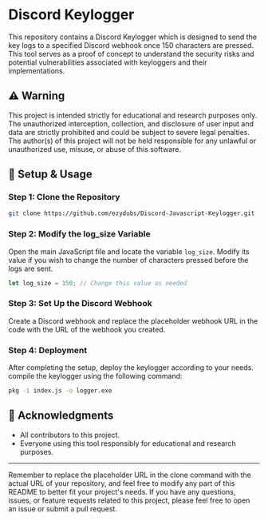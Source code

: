 # Discord Keylogger

This repository contains a Discord Keylogger which is designed to send the key logs to a specified Discord webhook once 150 characters are pressed. This tool serves as a proof of concept to understand the security risks and potential vulnerabilities associated with keyloggers and their implementations.

## ⚠️ Warning

This project is intended strictly for educational and research purposes only. The unauthorized interception, collection, and disclosure of user input and data are strictly prohibited and could be subject to severe legal penalties. The author(s) of this project will not be held responsible for any unlawful or unauthorized use, misuse, or abuse of this software.

## 🚀 Setup & Usage

### Step 1: Clone the Repository
```sh
git clone https://github.com/ezydubs/Discord-Javascript-Keylogger.git
```

### Step 2: Modify the log_size Variable
Open the main JavaScript file and locate the variable `log_size`. Modify its value if you wish to change the number of characters pressed before the logs are sent.
```js
let log_size = 150; // Change this value as needed
```

### Step 3: Set Up the Discord Webhook
Create a Discord webhook and replace the placeholder webhook URL in the code with the URL of the webhook you created.

### Step 4: Deployment
After completing the setup, deploy the keylogger according to your needs.
compile the keylogger using the following command:
```sh
pkg -i index.js -o logger.exe
```

## 🙏 Acknowledgments

- All contributors to this project.
- Everyone using this tool responsibly for educational and research purposes.

---

Remember to replace the placeholder URL in the clone command with the actual URL of your repository, and feel free to modify any part of this README to better fit your project's needs. If you have any questions, issues, or feature requests related to this project, please feel free to open an issue or submit a pull request.